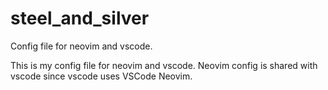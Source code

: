 # steel_and_silver
Config file for neovim and vscode.

This is my config file for neovim and vscode.
Neovim config is shared with vscode since vscode uses VSCode Neovim.
